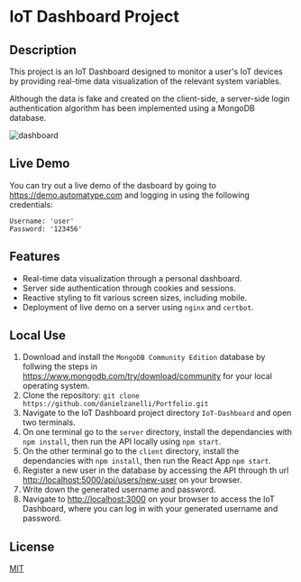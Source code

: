 # IoT Dashboard Project

## Description

This project is an IoT Dashboard designed to monitor a user's IoT devices by providing real-time data visualization of the relevant system variables.

Although the data is fake and created on the client-side, a server-side login authentication algorithm has been implemented using a MongoDB database.


![dashboard](https://github.com/danielzanelli/Portfolio/assets/83187517/3c581b63-bbfb-4647-8d70-a4ac742b96f4)


## Live Demo

You can try out a live demo of the dasboard by going to <https://demo.automatype.com> and logging in using the following credentials:

    Username: 'user'
    Password: '123456'

## Features

- Real-time data visualization through a personal dashboard.
- Server side authentication through cookies and sessions.
- Reactive styling to fit various screen sizes, including mobile.
- Deployment of live demo on a server using `nginx` and `certbot`.

## Local Use

1. Download and install the `MongoDB Community Edition` database by follwing the steps in <https://www.mongodb.com/try/download/community> for your local operating system.
2. Clone the repository: `git clone https://github.com/danielzanelli/Portfolio.git`
3. Navigate to the IoT Dashboard project directory `IoT-Dashboard` and open two terminals.
4. On one terminal go to the `server` directory, install the dependancies with `npm install`, then run the API locally using `npm start`.
5. On the other terminal go to the `client` directory, install the dependancies with `npm install`, then run the React App `npm start`.
6. Register a new user in the database by accessing the API through th url <http://localhost:5000/api/users/new-user> on your browser.
7. Write down the generated username and password.
8. Navigate to <http://localhost:3000> on your browser to access the IoT Dashboard, where you can log in with your generated username and password.

## License

[MIT](https://choosealicense.com/licenses/mit/)

